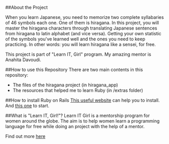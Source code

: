 ##About the Project

When you learn Japanese, you need to memorize two complete syllabaries of 46 symbols each one. One of them is hiragana. In this project, you will master the hiragana characters through translating Japanese sentences from hiragana to latin alphabet (and vice versa). Getting your own statistic of the symbols you've learned well and the ones you need to keep practicing. In other words: you will learn hiragana like a sensei, for free. 

This project is part of "Learn IT, Girl" program. My amazing mentor is Anahita Davoudi.

##How to use this Repository
There are two main contents in this repository: 
- The files of the hiragana project (in hiragana_app)
- The resources that helped me to learn Ruby (in /extras folder)

##How to install Ruby on Rails 
[This useful website](http://installrails.com/steps/choose_os) can help you to install. And [this one](http://guides.rubyonrails.org/getting_started.html) to start.


##What is "Learn IT, Girl!"?
Learn IT Girl is a mentorship program for women around the globe. The aim is to help women learn a programming language for free while doing an project with the help of a mentor.

Find out more [here](https://www.learnitgirl.com/)
